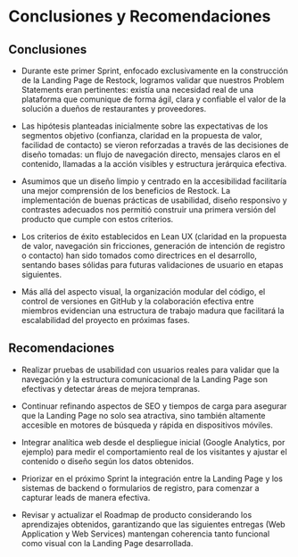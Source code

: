 # Conclusiones y Recomendaciones

## Conclusiones

- Durante este primer Sprint, enfocado exclusivamente en la construcción de la Landing Page de Restock, logramos validar que nuestros Problem Statements eran pertinentes: existía una necesidad real de una plataforma que comunique de forma ágil, clara y confiable el valor de la solución a dueños de restaurantes y proveedores.

- Las hipótesis planteadas inicialmente sobre las expectativas de los segmentos objetivo (confianza, claridad en la propuesta de valor, facilidad de contacto) se vieron reforzadas a través de las decisiones de diseño tomadas: un flujo de navegación directo, mensajes claros en el contenido, llamadas a la acción visibles y estructura jerárquica efectiva.

- Asumimos que un diseño limpio y centrado en la accesibilidad facilitaría una mejor comprensión de los beneficios de Restock. La implementación de buenas prácticas de usabilidad, diseño responsivo y contrastes adecuados nos permitió construir una primera versión del producto que cumple con estos criterios.

- Los criterios de éxito establecidos en Lean UX (claridad en la propuesta de valor, navegación sin fricciones, generación de intención de registro o contacto) han sido tomados como directrices en el desarrollo, sentando bases sólidas para futuras validaciones de usuario en etapas siguientes.

- Más allá del aspecto visual, la organización modular del código, el control de versiones en GitHub y la colaboración efectiva entre miembros evidencian una estructura de trabajo madura que facilitará la escalabilidad del proyecto en próximas fases.

## Recomendaciones

- Realizar pruebas de usabilidad con usuarios reales para validar que la navegación y la estructura comunicacional de la Landing Page son efectivas y detectar áreas de mejora tempranas.

- Continuar refinando aspectos de SEO y tiempos de carga para asegurar que la Landing Page no solo sea atractiva, sino también altamente accesible en motores de búsqueda y rápida en dispositivos móviles.

- Integrar analítica web desde el despliegue inicial (Google Analytics, por ejemplo) para medir el comportamiento real de los visitantes y ajustar el contenido o diseño según los datos obtenidos.

- Priorizar en el próximo Sprint la integración entre la Landing Page y los sistemas de backend o formularios de registro, para comenzar a capturar leads de manera efectiva.

- Revisar y actualizar el Roadmap de producto considerando los aprendizajes obtenidos, garantizando que las siguientes entregas (Web Application y Web Services) mantengan coherencia tanto funcional como visual con la Landing Page desarrollada.